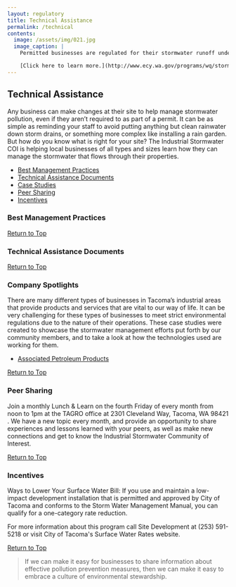 ```yaml
---
layout: regulatory
title: Technical Assistance
permalink: /technical
contents:
  image: /assets/img/021.jpg
  image_caption: |
    Permitted businesses are regulated for their stormwater runoff under the Department of Ecology’s National Pollutant Discharge Elimination System (NPDES) permit program.

    [Click here to learn more.](http://www.ecy.wa.gov/programs/wq/stormwater/municipal/phaseIpermit/phipermit.html)
---
```


## Technical Assistance

Any business can make changes at their site to help manage stormwater pollution, even if they aren’t required to as part of a permit. It can be as simple as reminding your staff to avoid putting anything but clean rainwater down storm drains, or something more complex like installing a rain garden. But how do you know what is right for your site? The Industrial Stormwater COI is helping local businesses of all types and sizes learn how they can manage the stormwater that flows through their properties.

- [Best Management Practices](#BMP)
- [Technical Assistance Documents](#TAD)
- [Case Studies](#CASE)
- [Peer Sharing](#PEER)
- [Incentives](#INCT)

### <a name='BMP'></a>Best Management Practices

[Return to Top](#TOP)

### <a name='TAD'></a>Technical Assistance Documents

[Return to Top](#TOP)

### <a name='CASE'></a>Company Spotlights

There are many different types of businesses in Tacoma’s industrial areas that provide products and services that are vital to our way of life. It can be very challenging for these types of businesses to meet strict environmental regulations due to the nature of their operations. These case studies were created to showcase the stormwater management efforts put forth by our community members, and to take a look at how the technologies used are working for them.

- [Associated Petroleum Products](https://www.pwi.org/_data/global/files/ISCOI_CompanySpotlight_Final_APP.pdf)

[Return to Top](#TOP)

### <a name='PEER'></a>Peer Sharing

Join a monthly Lunch & Learn on the fourth Friday of every month from noon to 1pm at the TAGRO office at 2301 Cleveland Way, Tacoma, WA 98421 . We have a new topic every month, and provide an opportunity to share experiences and lessons learned with your peers, as well as make new connections and get to know the Industrial Stormwater Community of Interest.

[Return to Top](#TOP)

### <a name='INCT'></a>Incentives

Ways to Lower Your Surface Water Bill: If you use and maintain a low-impact development installation that is permitted and approved by City of Tacoma and conforms to the Storm Water Management Manual, you can qualify for a one-category rate reduction.

For more information about this program call Site Development at (253) 591-5218 or visit City of Tacoma's Surface Water Rates website.

[Return to Top](#TOP)

> If we can make it easy for businesses to share information about effective pollution prevention measures, then we can make it easy to embrace a culture of environmental stewardship.
